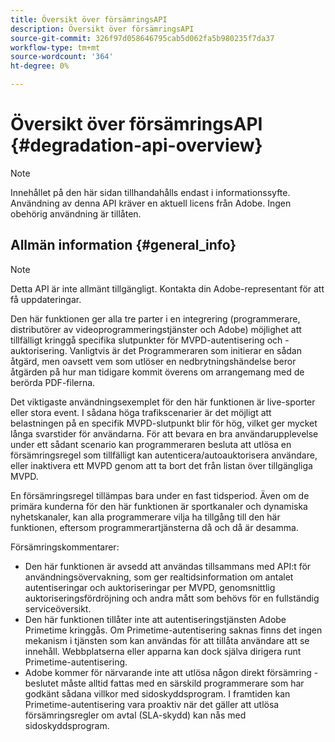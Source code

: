 ```yaml
---
title: Översikt över försämringsAPI
description: Översikt över försämringsAPI
source-git-commit: 326f97d058646795cab5d062fa5b980235f7da37
workflow-type: tm+mt
source-wordcount: '364'
ht-degree: 0%

---
```



# Översikt över försämringsAPI {#degradation-api-overview}

>[!NOTE]
>
>Innehållet på den här sidan tillhandahålls endast i informationssyfte. Användning av denna API kräver en aktuell licens från Adobe. Ingen obehörig användning är tillåten.

## Allmän information {#general_info}

>[!NOTE]
>
>Detta API är inte allmänt tillgängligt. Kontakta din Adobe-representant för att få uppdateringar.

Den här funktionen ger alla tre parter i en integrering (programmerare, distributörer av videoprogrammeringstjänster och Adobe) möjlighet att tillfälligt kringgå specifika slutpunkter för MVPD-autentisering och -auktorisering. Vanligtvis är det Programmeraren som initierar en sådan åtgärd, men oavsett vem som utlöser en nedbrytningshändelse beror åtgärden på hur man tidigare kommit överens om arrangemang med de berörda PDF-filerna.

Det viktigaste användningsexemplet för den här funktionen är live-sporter eller stora event. I sådana höga trafikscenarier är det möjligt att belastningen på en specifik MVPD-slutpunkt blir för hög, vilket ger mycket långa svarstider för användarna. För att bevara en bra användarupplevelse under ett sådant scenario kan programmeraren besluta att utlösa en försämringsregel som tillfälligt kan autenticera/autoauktorisera användare, eller inaktivera ett MVPD genom att ta bort det från listan över tillgängliga MVPD.

En försämringsregel tillämpas bara under en fast tidsperiod. Även om de primära kunderna för den här funktionen är sportkanaler och dynamiska nyhetskanaler, kan alla programmerare vilja ha tillgång till den här funktionen, eftersom programmerartjänsterna då och då är desamma.

Försämringskommentarer:

* Den här funktionen är avsedd att användas tillsammans med API:t för användningsövervakning, som ger realtidsinformation om antalet autentiseringar och auktoriseringar per MVPD, genomsnittlig auktoriseringsfördröjning och andra mått som behövs för en fullständig serviceöversikt.
* Den här funktionen tillåter inte att autentiseringstjänsten Adobe Primetime kringgås. Om Primetime-autentisering saknas finns det ingen mekanism i tjänsten som kan användas för att tillåta användare att se innehåll. Webbplatserna eller apparna kan dock själva dirigera runt Primetime-autentisering.
* Adobe kommer för närvarande inte att utlösa någon direkt försämring - beslutet måste alltid fattas med en särskild programmerare som har godkänt sådana villkor med sidoskyddsprogram. I framtiden kan Primetime-autentisering vara proaktiv när det gäller att utlösa försämringsregler om avtal (SLA-skydd) kan nås med sidoskyddsprogram.

<!--
## Related Information {#related}

- [ESM API](/help/authentication/entitlement-service-monitoring-api.md)
- [Server-side Metrics](/help/authentication/understanding-serverside-metrics.md)
-->